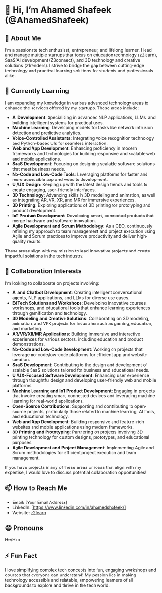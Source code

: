 # 👋 Hi, I’m Ahamed Shafeek (@AhamedShafeek)

## 👀 About Me
I’m a passionate tech enthusiast, entrepreneur, and lifelong learner.
I lead and manage multiple startups that focus on education technology (z2learn), SaaS/AI development (Z3connect), and 3D technology and creative solutions (z1renders).
I strive to bridge the gap between cutting-edge technology and practical learning solutions for students and professionals alike.

## 🌱 Currently Learning
I am expanding my knowledge in various advanced technology areas to enhance the services offered by my startups. These areas include:

- **AI Development**: Specializing in advanced NLP applications, LLMs, and building intelligent systems for practical uses.
- **Machine Learning**: Developing models for tasks like network intrusion detection and predictive analytics.
- **Voice-Controlled Assistants**: Integrating voice recognition technology and Python-based UIs for seamless interaction.
- **Web and App Development**: Enhancing proficiency in modern frameworks and technologies for building responsive and scalable web and mobile applications.
- **SaaS Development**: Focusing on designing scalable software solutions that meet business needs.
- **No-Code and Low-Code Tools**: Leveraging platforms for faster and more accessible app and website development.
- **UI/UX Design**: Keeping up with the latest design trends and tools to create engaging, user-friendly interfaces.
- **3D Technology**: Advancing skills in 3D modeling and animation, as well as integrating AR, VR, XR, and MR for immersive experiences.
- **3D Printing**: Exploring applications of 3D printing for prototyping and product development.
- **IoT Product Development**: Developing smart, connected products that merge hardware and software innovation.
- **Agile Development and Scrum Methodology**: As a CEO, continuously refining my approach to team management and project execution using Agile and Scrum practices to improve productivity and deliver high-quality results.

These areas align with my mission to lead innovative projects and create impactful solutions in the tech industry.


## 💞️ Collaboration Interests
I’m looking to collaborate on projects involving:
- **AI and Chatbot Development**: Creating intelligent conversational agents, NLP applications, and LLMs for diverse use cases.
- **EdTech Solutions and Workshops**: Developing innovative courses, workshops, and educational tools that enhance learning experiences through gamification and technology.
- **3D Modeling and Creative Solutions**: Collaborating on 3D modeling, animation, and VFX projects for industries such as gaming, education, and marketing.
- **AR/VR/XR/MR Applications**: Building immersive and interactive experiences for various sectors, including education and product demonstrations.
- **No-Code and Low-Code Development**: Working on projects that leverage no-code/low-code platforms for efficient app and website creation.
- **SaaS Development**: Contributing to the design and development of scalable SaaS solutions tailored for business and educational needs.
- **UI/UX-Focused Software Development**: Enhancing user experience through thoughtful design and developing user-friendly web and mobile platforms.
- **Machine Learning and IoT Product Development**: Engaging in projects that involve creating smart, connected devices and leveraging machine learning for real-world applications.
- **Open-Source Contributions**: Supporting and contributing to open-source projects, particularly those related to machine learning, AI tools, and educational technology.
- **Web and App Development**: Building responsive and feature-rich websites and mobile applications using modern frameworks.
- **3D Printing and Prototyping**: Partnering on projects involving 3D printing technology for custom designs, prototypes, and educational purposes.
- **Agile Development and Project Management**: Implementing Agile and Scrum methodologies for efficient project execution and team management.

If you have projects in any of these areas or ideas that align with my expertise, I would love to discuss potential collaboration opportunities!


## 📫 How to Reach Me
- Email: [Your Email Address]
- LinkedIn: [https://www.linkedin.com/in/ahamedshafeek/]
- Website: [z2learn](https://www.z2learn.com)

## 😄 Pronouns
He/Him

## ⚡ Fun Fact
I love simplifying complex tech concepts into fun, engaging workshops and courses that everyone can understand! 
My passion lies in making technology accessible and relatable, empowering learners of all backgrounds to explore and thrive in the tech world.


